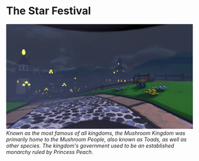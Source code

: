 # The Star Festival
![Screenshot of the in-game Mushroom Kingdom](Screenshots/4.png)
_Known as the most famous of all kingdoms, the Mushroom Kingdom was primarily home to the Mushroom People, also known as Toads, as well as other species. The kingdom's government used to be an established monarchy ruled by Princess Peach._